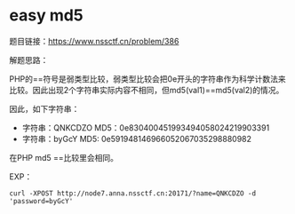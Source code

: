 # easy md5

题目链接：https://www.nssctf.cn/problem/386



解题思路：

PHP的==符号是弱类型比较，弱类型比较会把0e开头的字符串作为科学计数法来比较。因此出现2个字符串实际内容不相同，但md5(val1)==md5(val2)的情况。



因此，如下字符串：

- 字符串：QNKCDZO MD5：0e830400451993494058024219903391
- 字符串：byGcY MD5: 0e591948146966052067035298880982

在PHP md5 ==比较里会相同。



EXP：

```
curl -XPOST http://node7.anna.nssctf.cn:20171/?name=QNKCDZO -d 'password=byGcY'
```

